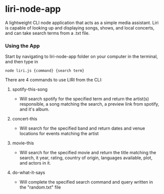 # liri-node-app

A lightweight CLI node application that acts as a simple media assistant.  Liri is capable of looking up and displaying songs, shows, and local concerts, and can take search terms from a .txt file.

### Using the App

Start by navigating to liri-node-app folder on your computer in the terminal, and then type in 

```
node liri.js {command} {search term}

```

There are 4 commands to use LIRI from the CLI:

1.  spotify-this-song

    * Will search spotify for the specified term and return the artist(s) responsible, a song matching the search, a preview link from spotify, and it's album.

2.  concert-this

    * Will search for the specified band and return dates and venue locations for events matching the artist

3.  movie-this

    * Will search for the specified movie and return the title matching the search, it year, rating, country of origin, languages available, plot, and actors in it.

4.  do-what-it-says

    * Will complete the specified search command and query written in the "random.txt" file

